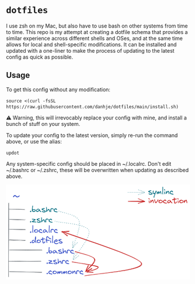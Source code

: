 # `dotfiles`

I use zsh on my Mac, but also have to use bash on other systems from time to time. This repo is my attempt at creating a dotfile schema that provides a similar experience across different shells and OSes, and at the same time allows for local and shell-specific modifications. It can be installed and updated with a one-liner to make the process of updating to the latest config as quick as possible.

## Usage

To get this config without any modification:

```shell
source <(curl -fsSL https://raw.githubusercontent.com/danhje/dotfiles/main/install.sh)
```

⚠️ Warning, this will irrevocably replace your config with mine, and install a bunch of stuff on your system.

To update your config to the latest version, simply re-run the command above, or use the alias:

```shell
updot
```

Any system-specific config should be placed in ~/.localrc. Don't edit ~/.bashrc or ~/.zshrc, these will be overwritten when updating as described above.


![Figure](https://raw.githubusercontent.com/danhje/dotfiles/main/explanation.png)